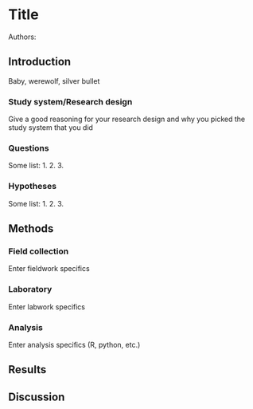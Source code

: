 # Title

Authors: 

## Introduction
Baby, werewolf, silver bullet


### Study system/Research design
Give a good reasoning for your research design and why you picked the study system that you did

### Questions
Some list:
1. 
2. 
3. 

### Hypotheses
Some list:
1. 
2. 
3. 

## Methods

### Field collection

Enter fieldwork specifics

### Laboratory

Enter labwork specifics

### Analysis

Enter analysis specifics (R, python, etc.)


## Results



## Discussion


